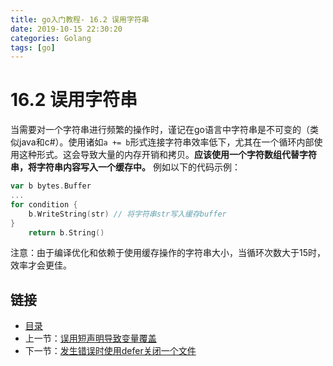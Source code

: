 ```yaml
---
title: go入门教程- 16.2 误用字符串   
date: 2019-10-15 22:30:20   
categories: Golang   
tags: [go]   
---
```

# 16.2 误用字符串

当需要对一个字符串进行频繁的操作时，谨记在go语言中字符串是不可变的（类似java和c#）。使用诸如`a += b`形式连接字符串效率低下，尤其在一个循环内部使用这种形式。这会导致大量的内存开销和拷贝。**应该使用一个字符数组代替字符串，将字符串内容写入一个缓存中。** 例如以下的代码示例：

```go
var b bytes.Buffer
...
for condition {
    b.WriteString(str) // 将字符串str写入缓存buffer
}
    return b.String()
```

注意：由于编译优化和依赖于使用缓存操作的字符串大小，当循环次数大于15时，效率才会更佳。

## 链接

- [目录](https://blog.zshipu.com/2019/10/15/golang/20191015/directory/)
- 上一节：[误用短声明导致变量覆盖](file://16.1.md)
- 下一节：[发生错误时使用defer关闭一个文件](file://16.3.md)
